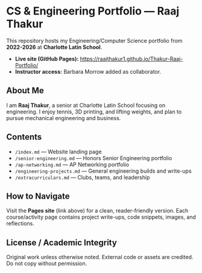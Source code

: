 # CS & Engineering Portfolio — Raaj Thakur
This repository hosts my Engineering/Computer Science portfolio from **2022-2026** at **Charlotte Latin School**.
- **Live site (GitHub Pages):** <https://raajthakur1.github.io/Thakur-Raaj-Portfolio/>
- **Instructor access:** Barbara Morrow added as collaborator.

## About Me
I am **Raaj Thakur**, a senior at Charlotte Latin School focusing on engineering.
I enjoy tennis, 3D printing, and lifting weights, and plan to pursue mechanical engineering and business.

## Contents
- `/index.md` — Website landing page
- `/senior-engineering.md` — Honors Senior Engineering portfolio
- `/ap-networking.md` — AP Networking portfolio
- `/engineering-projects.md` — General engineering builds and write-ups
- `/extracurriculars.md` — Clubs, teams, and leadership

## How to Navigate
Visit the **Pages site** (link above) for a clean, reader-friendly version.
Each course/activity page contains project write-ups, code snippets, images,
and reflections.

## License / Academic Integrity
Original work unless otherwise noted. External code or assets are credited.
Do not copy without permission.
